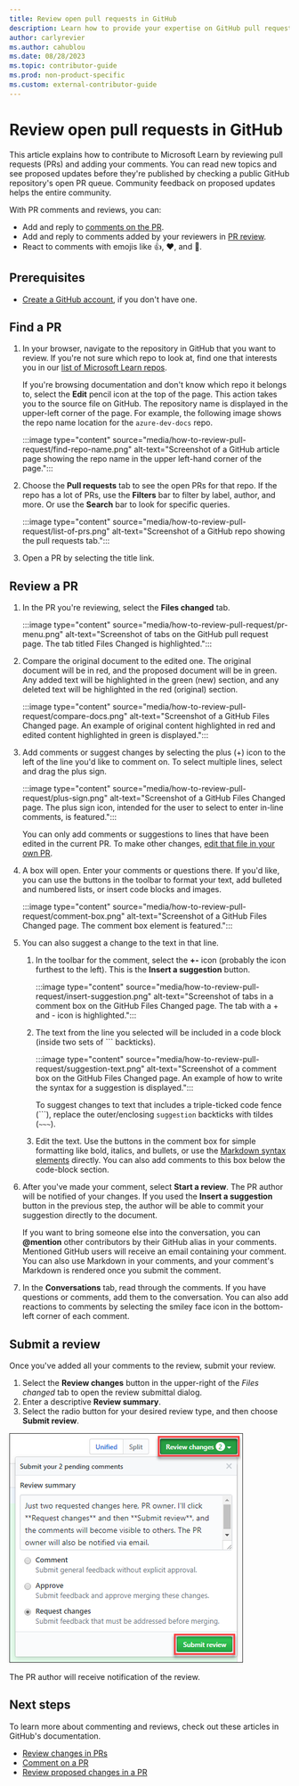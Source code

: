 ```yaml
---
title: Review open pull requests in GitHub
description: Learn how to provide your expertise on GitHub pull requests related to Microsoft Learn documentation.
author: carlyrevier
ms.author: cahublou
ms.date: 08/28/2023
ms.topic: contributor-guide
ms.prod: non-product-specific
ms.custom: external-contributor-guide
---
```


# Review open pull requests in GitHub

This article explains how to contribute to Microsoft Learn by reviewing pull requests (PRs) and adding your comments. You can read new topics and see proposed updates before they're published by checking a public GitHub repository's open PR queue. Community feedback on proposed updates helps the entire community.

With PR comments and reviews, you can:

- Add and reply to [comments on the PR](#how-to-review-a-github-pull-request).
- Add and reply to comments added by your reviewers in [PR review](#respond-to-a-peer-review-on-your-pr).
- React to comments with emojis like 👍, ❤️, and 🎉.

## Prerequisites

- [Create a GitHub account](index.md#create-a-github-account), if you don't have one.

## Find a PR

1. In your browser, navigate to the repository in GitHub that you want to review. If you're not sure which repo to look at, find one that interests you in our [list of Microsoft Learn repos](https://github.com/orgs/MicrosoftDocs/repositories).

    If you're browsing documentation and don't know which repo it belongs to, select the **Edit** pencil icon at the top of the page. This action takes you to the source file on GitHub. The repository name is displayed in the upper-left corner of the page. For example, the following image shows the repo name location for the `azure-dev-docs` repo.

    :::image type="content" source="media/how-to-review-pull-request/find-repo-name.png" alt-text="Screenshot of a GitHub article page showing the repo name in the upper left-hand corner of the page.":::

1. Choose the **Pull requests** tab to see the open PRs for that repo. If the repo has a lot of PRs, use the **Filters** bar to filter by label, author, and more. Or use the **Search** bar to look for specific queries.

    :::image type="content" source="media/how-to-review-pull-request/list-of-prs.png" alt-text="Screenshot of a GitHub repo showing the pull requests tab.":::

1. Open a PR by selecting the title link.

## Review a PR

1. In the PR you're reviewing, select the **Files changed** tab.

    :::image type="content" source="media/how-to-review-pull-request/pr-menu.png" alt-text="Screenshot of tabs on the GitHub pull request page. The tab titled Files Changed is highlighted.":::

1. Compare the original document to the edited one. The original document will be in red, and the proposed document will be in green. Any added text will be highlighted in the green (new) section, and any deleted text will be highlighted in the red (original) section.

    :::image type="content" source="media/how-to-review-pull-request/compare-docs.png" alt-text="Screenshot of a GitHub Files Changed page. An example of original content highlighted in red and edited content highlighted in green is displayed.":::

1. Add comments or suggest changes by selecting the plus (+) icon to the left of the line you'd like to comment on. To select multiple lines, select and drag the plus sign.

    :::image type="content" source="media/how-to-review-pull-request/plus-sign.png" alt-text="Screenshot of a GitHub Files Changed page. The plus sign icon, intended for the user to select to enter in-line comments, is featured.":::

    You can only add comments or suggestions to lines that have been edited in the current PR. To make other changes, [edit that file in your own PR](how-to-write-quick-edits.md).

1. A box will open. Enter your comments or questions there. If you'd like, you can use the buttons in the toolbar to format your text, add bulleted and numbered lists, or insert code blocks and images.

    :::image type="content" source="media/how-to-review-pull-request/comment-box.png" alt-text="Screenshot of a GitHub Files Changed page. The comment box element is featured.":::

1. You can also suggest a change to the text in that line.

    1. In the toolbar for the comment, select the **+-** icon (probably the icon furthest to the left). This is the **Insert a suggestion** button.

        :::image type="content" source="media/how-to-review-pull-request/insert-suggestion.png" alt-text="Screenshot of tabs in a comment box on the GitHub Files Changed page. The tab with a + and - icon is highlighted.":::

    1. The text from the line you selected will be included in a code block (inside two sets of ``` backticks).

        :::image type="content" source="media/how-to-review-pull-request/suggestion-text.png" alt-text="Screenshot of a comment box on the GitHub Files Changed page. An example of how to write the syntax for a suggestion is displayed.":::

        To suggest changes to text that includes a triple-ticked code fence (```), replace the outer/enclosing `suggestion` backticks with tildes (`~~~`).

    1. Edit the text. Use the buttons in the comment box for simple formatting like bold, italics, and bullets, or use the [Markdown syntax elements](/help/contribute/markdown-reference) directly. You can also add comments to this box below the code-block section.

1. After you've made your comment, select **Start a review**. The PR author will be notified of your changes. If you used the **Insert a suggestion** button in the previous step, the author will be able to commit your suggestion directly to the document.

   If you want to bring someone else into the conversation, you can **@mention** other contributors by their GitHub alias in your comments. Mentioned GitHub users will receive an email containing your comment. You can also use Markdown in your comments, and your comment's Markdown is rendered once you submit the comment.

1. In the **Conversations** tab, read through the comments. If you have questions or comments, add them to the conversation. You can also add reactions to comments by selecting the smiley face icon in the bottom-left corner of each comment.

## Submit a review

Once you've added all your comments to the review, submit your review.

1. Select the **Review changes** button in the upper-right of the *Files changed* tab to open the review submittal dialog.
1. Enter a descriptive **Review summary**.
1. Select the radio button for your desired review type, and then choose **Submit review**.

  ![Submitting a review in GitHub.](media/how-to-review-pull-request/github_comment_07_review-submit.png)

The PR author will receive notification of the review.

## Next steps

To learn more about commenting and reviews, check out these articles in GitHub's documentation.

- [Review changes in PRs](https://help.github.com/articles/reviewing-changes-in-pull-requests/)
- [Comment on a PR](https://help.github.com/articles/commenting-on-a-pull-request/)
- [Review proposed changes in a PR](https://help.github.com/articles/reviewing-proposed-changes-in-a-pull-request/)